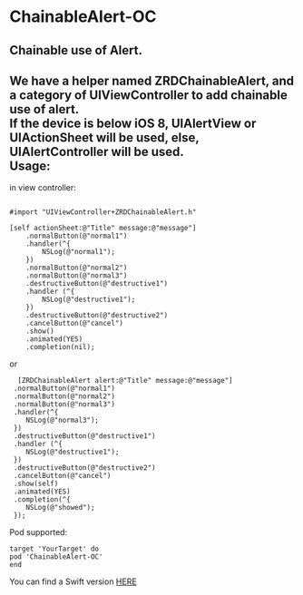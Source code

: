 # ChainableAlert-OC
Chainable use of Alert.<br>
---
We have a helper named ZRDChainableAlert, and a category of UIViewController to add chainable use of alert.<br>
If the device is below iOS 8, UIAlertView or UIActionSheet will be used, else, UIAlertController will be used.<br>
Usage:
---
in view controller:
```

#import "UIViewController+ZRDChainableAlert.h"
```
```
[self actionSheet:@"Title" message:@"message"]
    .normalButton(@"normal1")
    .handler(^{
        NSLog(@"normal1");
    })
    .normalButton(@"normal2")
    .normalButton(@"normal3")
    .destructiveButton(@"destructive1")
    .handler (^{
        NSLog(@"destructive1");
    })
    .destructiveButton(@"destructive2")
    .cancelButton(@"cancel")
    .show()
    .animated(YES)
    .completion(nil);
```
or
```
  [ZRDChainableAlert alert:@"Title" message:@"message"]
 .normalButton(@"normal1")
 .normalButton(@"normal2")
 .normalButton(@"normal3")
 .handler(^{
    NSLog(@"normal3");
 })
 .destructiveButton(@"destructive1")
 .handler (^{
    NSLog(@"destructive1");
 })
 .destructiveButton(@"destructive2")
 .cancelButton(@"cancel")
 .show(self)
 .animated(YES)
 .completion(^{
    NSLog(@"showed");
 });
```
Pod supported:
```
target 'YourTarget' do
pod 'ChainableAlert-OC'
end
```
You can find a Swift version [HERE](https://github.com/DingHub/ChainableAlert)

